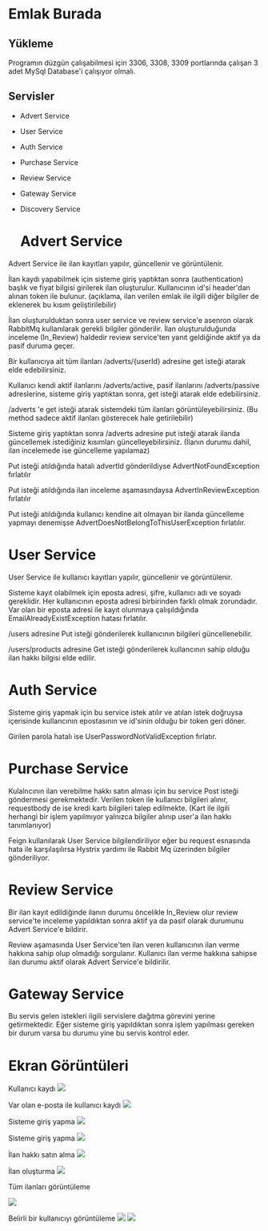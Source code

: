 
# Emlak Burada




## Yükleme 

Programın düzgün çalışabilmesi için 3306, 3308, 3309 portlarında çalışan 3 adet MySql Database'i çalışıyor olmalı. 

    
## Servisler
- Advert Service
- User Service
- Auth Service
- Purchase Service
- Review Service
- Gateway Service
- Discovery Service

  # Advert Service

Advert Service ile ilan kayıtları yapılır, güncellenir ve görüntülenir. 

İlan kaydı yapabilmek için sisteme giriş yaptıktan sonra (authentication) başlık ve fiyat bilgisi girilerek ilan oluşturulur. Kullanıcının id'si header'dan alınan token ile bulunur. (açıklama, ilan verilen emlak ile ilgili diğer bilgiler de eklenerek bu kısım geliştirilebilir)

İlan oluşturulduktan sonra user service ve review service'e asenron olarak RabbitMq kullanılarak gerekli bilgiler gönderilir. İlan oluşturulduğunda inceleme (In_Review) haldedir review service'ten yanıt geldiğinde aktif ya da pasif duruma geçer.

Bir kullanıcıya ait tüm ilanları /adverts/{userId} adresine get isteği atarak elde edebilirsiniz.

Kullanıcı kendi aktif ilanlarını /adverts/active, pasif ilanlarını /adverts/passive adreslerine, sisteme giriş yaptıktan sonra, get isteği atarak elde edebilirsiniz.

/adverts 'e get isteği atarak sistemdeki tüm ilanları görüntüleyebilirsiniz. (Bu method sadece aktif ilanları gösterecek hale getirilebilir)

Sisteme giriş yaptıktan sonra /adverts adresine put isteği atarak ilanda güncellemek istediğiniz kısımları güncelleyebilirsiniz. (İlanın durumu dahil, ilan incelemede ise güncelleme yapılamaz) 

Put isteği atıldığında hatalı advertId gönderildiyse AdvertNotFoundException fırlatılır

Put isteği atıldığında ilan inceleme aşamasındaysa AdvertInReviewException fırlatılır

Put isteği atıldığında kullanıcı kendine ait olmayan bir ilanda güncelleme yapmayı denemişse AdvertDoesNotBelongToThisUserException fırlatılır.

# User Service

User Service ile kullanıcı kayıtları yapılır, güncellenir ve görüntülenir. 

Sisteme kayıt olabilmek için eposta adresi, şifre, kullanıcı adı ve soyadı gereklidir. Her kullanıcının eposta adresi birbirinden farklı olmak zorundadır. Var olan bir eposta adresi ile kayıt olunmaya çalışıldığında EmailAlreadyExistException hatası fırlatılır.

/users adresine Put isteği gönderilerek kullanıcının bilgileri güncellenebilir.

/users/products adresine Get isteği gönderilerek kullancının sahip olduğu ilan hakkı bilgisi elde edilir.

# Auth Service

Sisteme giriş yapmak için bu service istek atılır ve atılan istek doğruysa içerisinde kullancının epostasının ve id'sinin olduğu bir token geri döner.

Girilen parola hatalı ise UserPasswordNotValidException fırlatır.

# Purchase Service

Kulalncının ilan verebilme hakkı satın alması için bu service Post isteği göndermesi gerekmektedir. Verilen token ile kullanıcı bilgileri alınır, requestbody de ise kredi kartı bilgileri talep edilmekte. (Kart ile ilgili herhangi bir işlem yapılmıyor yalnızca bilgiler alınıp user'a ilan hakkı tanımlanıyor)

Feign kullanılarak User Service bilgilendiriliyor eğer bu request esnasında hata ile karşılaşılırsa Hystrix yardımı ile Rabbit Mq üzerinden bilgiler gönderiliyor.

# Review Service

Bir ilan kayıt edildiğinde ilanın durumu öncelikle In_Review olur review service'te inceleme yapıldıktan sonra aktif ya da pasif olarak durumunu Advert Service'e bildirir. 

Review aşamasında User Service'ten ilan veren kullanıcının ilan verme hakkına sahip olup olmadığı sorgulanır. Kullanıcı ilan verme hakkına sahipse ilan durumu aktif olarak Advert Service'e bildirilir. 

# Gateway Service

Bu servis gelen istekleri ilgili servislere dağıtma görevini yerine getirmektedir. Eğer sisteme giriş yapıldıktan sonra işlem yapılması gereken bir durum varsa bu durumu yine bu servis kontrol eder.

# Ekran Görüntüleri

Kullanıcı kaydı
![](PostmanSS/saveUser.png)

Var olan e-posta ile kullanıcı kaydı
![](PostmanSS/emailExist.png)

Sisteme giriş yapma
![](PostmanSS/getToken.png)

Sisteme giriş yapma
![](PostmanSS/getToken.png)

İlan hakkı satın alma
![](PostmanSS/purchase.png)

İlan oluşturma
![](PostmanSS/saveAdvert.png)

Tüm ilanları görüntüleme

![](PostmanSS/getAllAdvert.png)

Belirli bir kullanıcıyı görüntüleme
![](PostmanSS/getUser.png)
![](PostmanSS/getUser_2.png)
